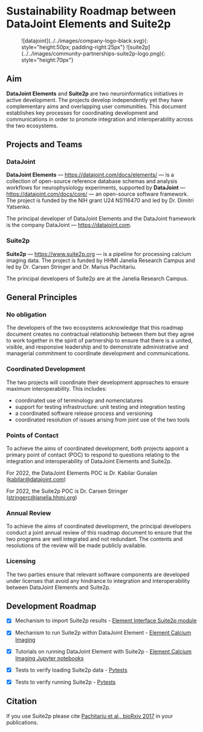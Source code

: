 # Sustainability Roadmap between DataJoint Elements and Suite2p

<figure markdown>
  ![datajoint](../../images/company-logo-black.svg){: style="height:50px; padding-right:25px"}
  ![suite2p](../../images/community-partnerships-suite2p-logo.png){: style="height:70px"}
</figure>

## Aim

**DataJoint Elements** and **Suite2p** are two neuroinformatics initiatives in active
  development. The projects develop independently yet they have complementary aims and
  overlapping user communities. This document establishes key processes for
  coordinating development and communications in order to promote integration and
  interoperability across the two ecosystems.

## Projects and Teams

### DataJoint

**DataJoint Elements** — https://datajoint.com/docs/elements/ — is a collection of
  open-source reference database schemas and analysis workflows for neurophysiology
  experiments, supported by **DataJoint** — https://datajoint.com/docs/core/ — an
  open-source software framework. The project is funded by the NIH grant U24 NS116470
  and led by Dr. Dimitri Yatsenko.
  
The principal developer of DataJoint Elements and the DataJoint framework is the company
DataJoint — https://datajoint.com.

### Suite2p

**Suite2p** — https://www.suite2p.org — is a pipeline for processing calcium imaging
  data. The project is funded by HHMI Janelia Research Campus and led by Dr. Carsen
  Stringer and Dr. Marius Pachitariu.

The principal developers of Suite2p are at the Janelia Research Campus.

## General Principles

### No obligation

The developers of the two ecosystems acknowledge that this roadmap document creates no
contractual relationship between them but they agree to work together in the spirit of
partnership to ensure that there is a united, visible, and responsive leadership and to
demonstrate administrative and managerial commitment to coordinate development and
communications.

### Coordinated Development

The two projects will coordinate their development approaches to ensure maximum
interoperability. This includes:

- coordinated use of terminology and nomenclatures
- support for testing infrastructure: unit testing and integration testing
- a coordinated software release process and versioning
- coordinated resolution of issues arising from joint use of the two tools

### Points of Contact

To achieve the aims of coordinated development, both projects appoint a primary point of
contact (POC) to respond to questions relating to the integration and interoperability 
of DataJoint Elements and Suite2p.

For 2022, the DataJoint Elements POC is Dr. Kabilar Gunalan (kabilar@datajoint.com)

For 2022, the Suite2p POC is Dr. Carsen Stringer (stringerc@janelia.hhmi.org)

### Annual Review

To achieve the aims of coordinated development, the principal developers conduct a joint
annual review of this roadmap document to ensure that the two programs are
well integrated and not redundant. The contents and resolutions of the review will be
made publicly available.

### Licensing

The two parties ensure that relevant software components are developed under licenses
that avoid any hindrance to integration and interoperability between DataJoint Elements
and Suite2p.

## Development Roadmap

- [x] Mechanism to import Suite2p results - 
[Element Interface Suite2p module](https://github.com/datajoint/element-interface/blob/main/element_interface/suite2p_loader.py)

- [x] Mechanism to run Suite2p within DataJoint Element - 
[Element Calcium Imaging](https://github.com/datajoint/element-calcium-imaging/blob/00df4434fcfd6c1497d7950601248f046170139e/element_calcium_imaging/imaging.py#L267-L299)

- [x] Tutorials on running DataJoint Element with Suite2p - 
[Element Calcium Imaging Jupyter notebooks](https://github.com/datajoint/element-calcium-imaging/tree/main/notebooks)

- [x] Tests to verify loading Suite2p data - 
[Pytests](https://github.com/datajoint/element-calcium-imaging/blob/main/tests/test_populate.py)

- [x] Tests to verify running Suite2p - 
[Pytests](https://github.com/datajoint/element-calcium-imaging/blob/main/tests/test_populate.py)

## Citation

If you use Suite2p please cite 
[Pachitariu et al., bioRxiv 2017](https://www.biorxiv.org/content/10.1101/061507v2)
in your publications.
